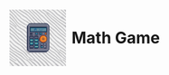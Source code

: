 <h1 style="display: flex; align-items: center;">
  <img src="/public/images/logo.jpeg" alt="icon" style="width: 100px; height: 100px; margin-right: 10px;">
  Math Game
</h1>
